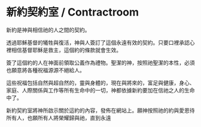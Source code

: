 # 新約契約室 / Contractroom

新約是神與相信祂的人之間的契約。

透過耶穌基督的犧牲與復活，神與人簽訂了這個永遠有效的契約。只要口裡承認心裡相信基督耶穌是救主，這個約的條款就會生效。

簽了這個約的人在神面前領取公義作為禮物。聖潔的神，按照祂聖潔的本性，必須也願意將各種祝福源源不絕給人。

這些祝福包括自然與超自然的，靈與身體的，現在與將來的，富足與健康，身心、家庭、人際關係與工作等所有生命中的一切，神都依據新約要加在信祂之人的生命中了。

新約契約室將神所啟示關於這約的內容，發佈在網站上。願神按照祂的約與愛恩待所有人，也願所有人將榮耀歸與祂，直到永遠
